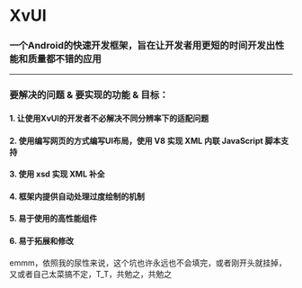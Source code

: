 # XvUI

### 一个Android的快速开发框架，旨在让开发者用更短的时间开发出性能和质量都不错的应用
--------------------

### 要解决的问题 & 要实现的功能 & 目标：
#### 1. 让使用XvUI的开发者不必解决不同分辨率下的适配问题
#### 2. 使用编写网页的方式编写UI布局，使用 V8 实现 XML 内联 JavaScript 脚本支持
#### 3. 使用 xsd 实现 XML 补全
#### 4. 框架内提供自动处理过度绘制的机制
#### 5. 易于使用的高性能组件
#### 6. 易于拓展和修改

emmm，依照我的尿性来说，这个坑也许永远也不会填完，或者刚开头就挂掉，又或者自己太菜搞不定，T_T，共勉之，共勉之
